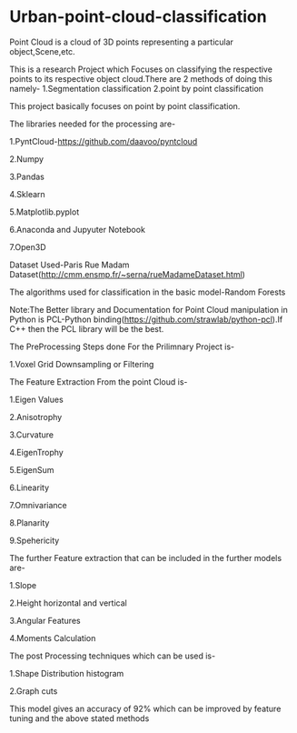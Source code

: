 # Urban-point-cloud-classification
Point Cloud is a cloud of 3D points representing a particular object,Scene,etc.

This is a research Project which Focuses on classifying the respective points to its respective object cloud.There are 2 methods of doing this namely-
1.Segmentation classification
2.point by point classification

This project basically focuses on point by point classification.

The libraries needed for the processing are-

1.PyntCloud-https://github.com/daavoo/pyntcloud


2.Numpy


3.Pandas


4.Sklearn


5.Matplotlib.pyplot


6.Anaconda and Jupyuter Notebook


7.Open3D


Dataset Used-Paris Rue Madam Dataset(http://cmm.ensmp.fr/~serna/rueMadameDataset.html)


The algorithms used for classification in the basic model-Random Forests

Note:The Better library and Documentation for Point Cloud manipulation in Python is PCL-Python binding(https://github.com/strawlab/python-pcl).If C++ then the PCL library will be the best.

The PreProcessing Steps done For the Prilimnary Project is-

1.Voxel Grid Downsampling or Filtering

The Feature Extraction From the point Cloud is-

1.Eigen Values


2.Anisotrophy


3.Curvature


4.EigenTrophy


5.EigenSum


6.Linearity


7.Omnivariance


8.Planarity


9.Spehericity



The further Feature extraction that can be included in the further models are-

1.Slope


2.Height horizontal and vertical


3.Angular Features


4.Moments Calculation 

The post Processing techniques which can be used is-

1.Shape Distribution histogram

2.Graph cuts

This model gives an accuracy of 92% which can be improved by feature tuning and the above stated methods

